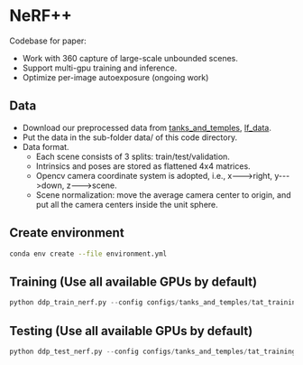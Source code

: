 # NeRF++
Codebase for paper: 
* Work with 360 capture of large-scale unbounded scenes.
* Support multi-gpu training and inference.
* Optimize per-image autoexposure (ongoing work)

## Data
* Download our preprocessed data from [tanks_and_temples](https://drive.google.com/file/d/11KRfN91W1AxAW6lOFs4EeYDbeoQZCi87/view?usp=sharing), [lf_data](https://drive.google.com/file/d/1gsjDjkbTh4GAR9fFqlIDZ__qR9NYTURQ/view?usp=sharing).
* Put the data in the sub-folder data/ of this code directory.
* Data format. 
    * Each scene consists of 3 splits: train/test/validation. 
    * Intrinsics and poses are stored as flattened 4x4 matrices.
    * Opencv camera coordinate system is adopted, i.e., x--->right, y--->down, z--->scene.
    * Scene normalization: move the average camera center to origin, and put all the camera centers inside the unit sphere.

## Create environment
```bash
conda env create --file environment.yml
```

## Training (Use all available GPUs by default)
```python
python ddp_train_nerf.py --config configs/tanks_and_temples/tat_training_truck.txt
```

## Testing (Use all available GPUs by default)
```python
python ddp_test_nerf.py --config configs/tanks_and_temples/tat_training_truck.txt --render_splits test,camera_path
```
